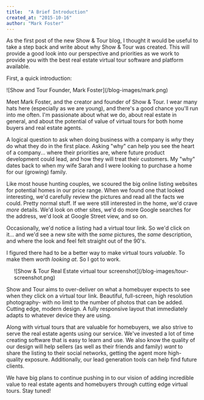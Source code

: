 ```yaml
---
title:  "A Brief Introduction"
created_at: "2015-10-16"
author: "Mark Foster"
---
```


As the first post of the new Show & Tour blog, I thought it would be useful to take a step back and write about why Show & Tour was created. This will provide a good look into our perspective and priorities as we work to provide you with the best real estate virtual tour software and platform available.

<!--more-->

First, a quick introduction:
<div class="float-left" style="margin: 5px 20px 5px 0;">
![Show and Tour Founder, Mark Foster](/blog-images/mark.png)
</div>

Meet Mark Foster, and the creator and founder of Show & Tour. I wear many hats here (especially as we are young), and there's a good chance you'll run into me often. I'm passionate about what we do, about real estate in general, and about the potential of value of virtual tours for both home buyers and real estate agents.

A logical question to ask when doing business with a company is *why* they do what they do in the first place. Asking "why" can help you see the heart of a company... where their priorities are, where future product development could lead, and how they will treat their customers. My "why" dates back to when my wife Sarah and I were looking to purchase a home for our (growing) family.

Like most house hunting couples, we scoured the big online listing websites for potential homes in our price range. When we found one that looked interesting, we'd carefully review the pictures and read all the facts we could. Pretty normal stuff. If we were still interested in the home, we'd crave *more* details. We'd look on other sites, we'd do more Google searches for the address, we'd look at Google Street view, and so on.

Occasionally, we'd notice a listing had a virtual tour link. So we'd click on it... and we'd see a new site with the *same* pictures, the *same* description, and where the look and feel felt straight out of the 90's.

I figured there had to be a better way to make virtual tours *valuable*. To make them *worth looking at*. So I got to work.
<div class="float-right" style="margin: 5px 0 5px 20px;">
![Show & Tour Real Estate virtual tour screenshot](/blog-images/tour-screenshot.png)
</div>

Show and Tour aims to over-deliver on what a homebuyer expects to see when they click on a virtual tour link. Beautiful, full-screen, high resolution photography- with no limit to the number of photos that can be added. Cutting edge, modern design. A fully responsive layout that immediately adapts to whatever device they are using. 

Along with virtual tours that are valuable for homebuyers, we also strive to serve the real estate agents using our service. We've invested a lot of time creating software that is easy to learn and use. We also know the quality of our design will help sellers (as well as their friends and family) *want* to share the listing to their social networks, getting the agent more high-quality exposure. Additionally, our lead generation tools can help find future clients.

We have big plans to continue pushing in to our vision of adding incredible value to real estate agents and homebuyers through cutting edge virtual tours. Stay tuned!
